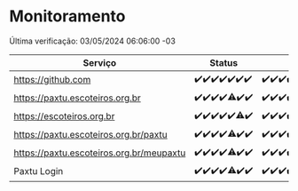 # Monitoramento

Última verificação: 03/05/2024 06:06:00 -03

|Serviço|Status|Últimas 24h|
|---|---|---|
|https://github.com|<span title="2024-04-26: OK=24">✔️</span><span title="2024-04-27: OK=24">✔️</span><span title="2024-04-28: OK=24">✔️</span><span title="2024-04-29: OK=24">✔️</span><span title="2024-04-30: OK=24">✔️</span><span title="2024-05-01: OK=24">✔️</span><span title="2024-05-02: OK=9">✔️</span>|<span title="02/05/2024 06:07:00 -03 : 200">✔️</span><span title="02/05/2024 07:07:00 -03 : 200">✔️</span><span title="02/05/2024 08:04:00 -03 : 200">✔️</span><span title="02/05/2024 09:11:00 -03 : 200">✔️</span><span title="02/05/2024 10:07:00 -03 : 200">✔️</span><span title="02/05/2024 11:06:00 -03 : 200">✔️</span><span title="02/05/2024 12:07:00 -03 : 200">✔️</span><span title="02/05/2024 13:07:00 -03 : 200">✔️</span><span title="02/05/2024 14:04:00 -03 : 200">✔️</span><span title="02/05/2024 15:08:00 -03 : 200">✔️</span><span title="02/05/2024 16:03:00 -03 : 200">✔️</span><span title="02/05/2024 17:07:00 -03 : 200">✔️</span><span title="02/05/2024 18:05:00 -03 : 200">✔️</span><span title="02/05/2024 19:07:00 -03 : 200">✔️</span><span title="02/05/2024 20:07:00 -03 : 200">✔️</span><span title="02/05/2024 21:33:00 -03 : 200">✔️</span><span title="02/05/2024 22:45:00 -03 : 200">✔️</span><span title="02/05/2024 23:20:00 -03 : 200">✔️</span><span title="03/05/2024 00:08:00 -03 : 200">✔️</span><span title="03/05/2024 01:09:00 -03 : 200">✔️</span><span title="03/05/2024 02:07:00 -03 : 200">✔️</span><span title="03/05/2024 03:09:00 -03 : 200">✔️</span><span title="03/05/2024 04:06:00 -03 : 200">✔️</span><span title="03/05/2024 05:08:00 -03 : 200">✔️</span><span title="03/05/2024 06:06:00 -03 : 200">✔️</span>|
|https://paxtu.escoteiros.org.br|<span title="2024-04-26: OK=24">✔️</span><span title="2024-04-27: OK=24">✔️</span><span title="2024-04-28: OK=24">✔️</span><span title="2024-04-29: OK=24">✔️</span><span title="2024-04-30: OK=23, Falhas=1">⚠️</span><span title="2024-05-01: OK=24">✔️</span><span title="2024-05-02: OK=9">✔️</span>|<span title="02/05/2024 06:07:00 -03 : 200">✔️</span><span title="02/05/2024 07:08:00 -03 : 200">✔️</span><span title="02/05/2024 08:04:00 -03 : 200">✔️</span><span title="02/05/2024 09:11:00 -03 : 200">✔️</span><span title="02/05/2024 10:07:00 -03 : 200">✔️</span><span title="02/05/2024 11:06:00 -03 : 200">✔️</span><span title="02/05/2024 12:07:00 -03 : 200">✔️</span><span title="02/05/2024 13:07:00 -03 : 200">✔️</span><span title="02/05/2024 14:04:00 -03 : 200">✔️</span><span title="02/05/2024 15:08:00 -03 : 200">✔️</span><span title="02/05/2024 16:03:00 -03 : 200">✔️</span><span title="02/05/2024 17:07:00 -03 : 200">✔️</span><span title="02/05/2024 18:05:00 -03 : 200">✔️</span><span title="02/05/2024 19:07:00 -03 : 200">✔️</span><span title="02/05/2024 20:07:00 -03 : 200">✔️</span><span title="02/05/2024 21:33:00 -03 : 200">✔️</span><span title="02/05/2024 22:45:00 -03 : 200">✔️</span><span title="02/05/2024 23:20:00 -03 : 200">✔️</span><span title="03/05/2024 00:08:00 -03 : 200">✔️</span><span title="03/05/2024 01:09:00 -03 : 200">✔️</span><span title="03/05/2024 02:07:00 -03 : 200">✔️</span><span title="03/05/2024 03:09:00 -03 : 200">✔️</span><span title="03/05/2024 04:06:00 -03 : 200">✔️</span><span title="03/05/2024 05:08:00 -03 : 200">✔️</span><span title="03/05/2024 06:06:00 -03 : 200">✔️</span>|
|https://escoteiros.org.br|<span title="2024-04-26: OK=24">✔️</span><span title="2024-04-27: OK=24">✔️</span><span title="2024-04-28: OK=24">✔️</span><span title="2024-04-29: OK=24">✔️</span><span title="2024-04-30: OK=24">✔️</span><span title="2024-05-01: OK=23, Falhas=1">⚠️</span><span title="2024-05-02: OK=9">✔️</span>|<span title="02/05/2024 06:07:00 -03 : 200">✔️</span><span title="02/05/2024 07:08:00 -03 : 200">✔️</span><span title="02/05/2024 08:04:00 -03 : 200">✔️</span><span title="02/05/2024 09:11:00 -03 : 200">✔️</span><span title="02/05/2024 10:07:00 -03 : 200">✔️</span><span title="02/05/2024 11:06:00 -03 : 200">✔️</span><span title="02/05/2024 12:07:00 -03 : 200">✔️</span><span title="02/05/2024 13:07:00 -03 : 200">✔️</span><span title="02/05/2024 14:04:00 -03 : 200">✔️</span><span title="02/05/2024 15:08:00 -03 : 200">✔️</span><span title="02/05/2024 16:03:00 -03 : 200">✔️</span><span title="02/05/2024 17:07:00 -03 : 200">✔️</span><span title="02/05/2024 18:05:00 -03 : 200">✔️</span><span title="02/05/2024 19:07:00 -03 : 200">✔️</span><span title="02/05/2024 20:07:00 -03 : 200">✔️</span><span title="02/05/2024 21:33:00 -03 : 200">✔️</span><span title="02/05/2024 22:45:00 -03 : 200">✔️</span><span title="02/05/2024 23:20:00 -03 : 200">✔️</span><span title="03/05/2024 00:08:00 -03 : 200">✔️</span><span title="03/05/2024 01:09:00 -03 : 200">✔️</span><span title="03/05/2024 02:07:00 -03 : 200">✔️</span><span title="03/05/2024 03:09:00 -03 : 200">✔️</span><span title="03/05/2024 04:06:00 -03 : 200">✔️</span><span title="03/05/2024 05:08:00 -03 : 200">✔️</span><span title="03/05/2024 06:06:00 -03 : 200">✔️</span>|
|https://paxtu.escoteiros.org.br/paxtu|<span title="2024-04-26: OK=24">✔️</span><span title="2024-04-27: OK=24">✔️</span><span title="2024-04-28: OK=24">✔️</span><span title="2024-04-29: OK=24">✔️</span><span title="2024-04-30: OK=23, Falhas=1">⚠️</span><span title="2024-05-01: OK=24">✔️</span><span title="2024-05-02: OK=9">✔️</span>|<span title="02/05/2024 06:07:00 -03 : 200">✔️</span><span title="02/05/2024 07:08:00 -03 : 200">✔️</span><span title="02/05/2024 08:04:00 -03 : 200">✔️</span><span title="02/05/2024 09:11:00 -03 : 200">✔️</span><span title="02/05/2024 10:07:00 -03 : 200">✔️</span><span title="02/05/2024 11:06:00 -03 : 200">✔️</span><span title="02/05/2024 12:07:00 -03 : 200">✔️</span><span title="02/05/2024 13:07:00 -03 : 200">✔️</span><span title="02/05/2024 14:04:00 -03 : 200">✔️</span><span title="02/05/2024 15:08:00 -03 : 200">✔️</span><span title="02/05/2024 16:03:00 -03 : 200">✔️</span><span title="02/05/2024 17:07:00 -03 : 200">✔️</span><span title="02/05/2024 18:05:00 -03 : 200">✔️</span><span title="02/05/2024 19:07:00 -03 : 200">✔️</span><span title="02/05/2024 20:07:00 -03 : 200">✔️</span><span title="02/05/2024 21:33:00 -03 : 200">✔️</span><span title="02/05/2024 22:45:00 -03 : 200">✔️</span><span title="02/05/2024 23:20:00 -03 : 200">✔️</span><span title="03/05/2024 00:08:00 -03 : 200">✔️</span><span title="03/05/2024 01:09:00 -03 : 200">✔️</span><span title="03/05/2024 02:07:00 -03 : 200">✔️</span><span title="03/05/2024 03:09:00 -03 : 200">✔️</span><span title="03/05/2024 04:06:00 -03 : 200">✔️</span><span title="03/05/2024 05:08:00 -03 : 200">✔️</span><span title="03/05/2024 06:06:00 -03 : 200">✔️</span>|
|https://paxtu.escoteiros.org.br/meupaxtu|<span title="2024-04-26: OK=24">✔️</span><span title="2024-04-27: OK=24">✔️</span><span title="2024-04-28: OK=24">✔️</span><span title="2024-04-29: OK=24">✔️</span><span title="2024-04-30: OK=23, Falhas=1">⚠️</span><span title="2024-05-01: OK=24">✔️</span><span title="2024-05-02: OK=9">✔️</span>|<span title="02/05/2024 06:07:00 -03 : 200">✔️</span><span title="02/05/2024 07:08:00 -03 : 200">✔️</span><span title="02/05/2024 08:04:00 -03 : 200">✔️</span><span title="02/05/2024 09:11:00 -03 : 200">✔️</span><span title="02/05/2024 10:07:00 -03 : 200">✔️</span><span title="02/05/2024 11:06:00 -03 : 200">✔️</span><span title="02/05/2024 12:07:00 -03 : 200">✔️</span><span title="02/05/2024 13:07:00 -03 : 200">✔️</span><span title="02/05/2024 14:04:00 -03 : 200">✔️</span><span title="02/05/2024 15:08:00 -03 : 200">✔️</span><span title="02/05/2024 16:03:00 -03 : 200">✔️</span><span title="02/05/2024 17:07:00 -03 : 200">✔️</span><span title="02/05/2024 18:05:00 -03 : 200">✔️</span><span title="02/05/2024 19:07:00 -03 : 200">✔️</span><span title="02/05/2024 20:07:00 -03 : 200">✔️</span><span title="02/05/2024 21:33:00 -03 : 200">✔️</span><span title="02/05/2024 22:45:00 -03 : 404">❌</span><span title="02/05/2024 23:20:00 -03 : 404">❌</span><span title="03/05/2024 00:08:00 -03 : 200">✔️</span><span title="03/05/2024 01:09:00 -03 : 200">✔️</span><span title="03/05/2024 02:07:00 -03 : 200">✔️</span><span title="03/05/2024 03:09:00 -03 : 200">✔️</span><span title="03/05/2024 04:06:00 -03 : 200">✔️</span><span title="03/05/2024 05:08:00 -03 : 200">✔️</span><span title="03/05/2024 06:06:00 -03 : 200">✔️</span>|
|Paxtu Login|<span title="2024-04-26: OK=24">✔️</span><span title="2024-04-27: OK=24">✔️</span><span title="2024-04-28: OK=24">✔️</span><span title="2024-04-29: OK=24">✔️</span><span title="2024-04-30: OK=23, Falhas=1">⚠️</span><span title="2024-05-01: OK=24">✔️</span><span title="2024-05-02: OK=9">✔️</span>|<span title="02/05/2024 06:07:00 -03 : 200">✔️</span><span title="02/05/2024 07:08:00 -03 : 200">✔️</span><span title="02/05/2024 08:04:00 -03 : 200">✔️</span><span title="02/05/2024 09:11:00 -03 : 200">✔️</span><span title="02/05/2024 10:07:00 -03 : 200">✔️</span><span title="02/05/2024 11:06:00 -03 : 200">✔️</span><span title="02/05/2024 12:07:00 -03 : 200">✔️</span><span title="02/05/2024 13:07:00 -03 : 200">✔️</span><span title="02/05/2024 14:04:00 -03 : 200">✔️</span><span title="02/05/2024 15:08:00 -03 : 200">✔️</span><span title="02/05/2024 16:03:00 -03 : 200">✔️</span><span title="02/05/2024 17:07:00 -03 : 200">✔️</span><span title="02/05/2024 18:05:00 -03 : 200">✔️</span><span title="02/05/2024 19:07:00 -03 : 200">✔️</span><span title="02/05/2024 20:07:00 -03 : 200">✔️</span><span title="02/05/2024 21:33:00 -03 : 200">✔️</span><span title="02/05/2024 22:45:00 -03 : 404">❌</span><span title="02/05/2024 23:20:00 -03 : 404">❌</span><span title="03/05/2024 00:08:00 -03 : 200">✔️</span><span title="03/05/2024 01:09:00 -03 : 200">✔️</span><span title="03/05/2024 02:07:00 -03 : 200">✔️</span><span title="03/05/2024 03:09:00 -03 : 200">✔️</span><span title="03/05/2024 04:06:00 -03 : 200">✔️</span><span title="03/05/2024 05:08:00 -03 : 200">✔️</span><span title="03/05/2024 06:06:00 -03 : 200">✔️</span>|
